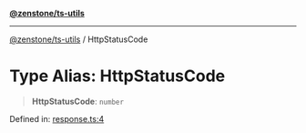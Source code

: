 [**@zenstone/ts-utils**](../README.md)

***

[@zenstone/ts-utils](../globals.md) / HttpStatusCode

# Type Alias: HttpStatusCode

> **HttpStatusCode**: `number`

Defined in: [response.ts:4](https://github.com/janpoem/ts-utils/blob/4facee14310dda7258a7321b86b7470b497dc0e0/src/http/response.ts#L4)
